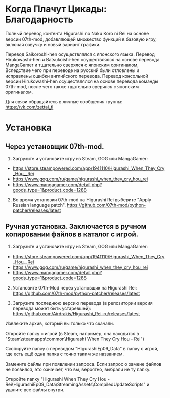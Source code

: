 # Когда Плачут Цикады: Благодарность
Полный перевод контента Higurashi no Naku Koro ni Rei на основе версии 07th-mod, добавляющей множество функций в базовую игру, включая озвучку и новый вариант графики.

Перевод Saikoroshi-hen осуществлялся с японского языка. Перевод Hirukowashi-hen и Batsukoishi-hen осуществлялся на основе перевода MangaGamer и тщательно сверялся с японским оригиналом, Вследствие чего при переводе на русский были отловлены и исправлены ошибки английского перевода. Перевод консольной версии Hirukowashi-hen осуществлялся на основе перевода команды 07th-mod, после чего также тщательно сверялся с японским оригиналом.

Для связи обращайтесь в личные сообщения группы: https://vk.com/zettai_tl

# Установка
## Через установщик 07th-mod.

1. Загрузите и установите игру из Steam, GOG или MangaGamer:

* https://store.steampowered.com/app/1941110/Higurashi_When_They_Cry_Hou__Rei
* https://www.gog.com/ru/game/higurashi_when_they_cry_hou_rei
* https://www.mangagamer.com/detail.php?goods_type=1&product_code=1288

2. Во время установки 07th-mod на Higurashi Rei выберите "Apply Russian language patch".
https://github.com/07th-mod/python-patcher/releases/latest

## Ручная установка. Заключается в ручном копировании файлов в каталог с игрой.

1. Загрузите и установите игру из Steam, GOG или MangaGamer:

* https://store.steampowered.com/app/1941110/Higurashi_When_They_Cry_Hou__Rei
* https://www.gog.com/ru/game/higurashi_when_they_cry_hou_rei
* https://www.mangagamer.com/detail.php?goods_type=1&product_code=1288

2. Установите 07th-Mod через установщик на Higurashi Rei:
https://github.com/07th-mod/python-patcher/releases/latest

2. Загрузите последнюю версию перевода (в репозитории версия перевода может быть устаревшей):
https://github.com/Airdrakis/Higurashi_Rei-ru/releases/latest

Извлеките архив, который вы только что скачали.

Откройте папку с игрой (в Steam, например, она находится в "Steam\steamapps\common\Higurashi When They Cry Hou - Rei")

Скопируйте папку с переводом "HigurashiEp09_Data" в папку с игрой, где есть ещё одна папка с точно таким же названием.

Замените файлы при появлении запроса. Если запрос о замене файлов не появился, это означает, что вы, вероятно, выбрали не ту папку.

Откройте папку "Higurashi When They Cry Hou - Rei\HigurashiEp09_Data\StreamingAssets\CompiledUpdateScripts" и удалите все файлы внутри.
